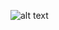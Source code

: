 ![alt text]([http://url/to/img.png](https://github.com/popcorner893/SimulacionIncendios/blob/main/Banner%20Proyecto%20Autómatas.png))
